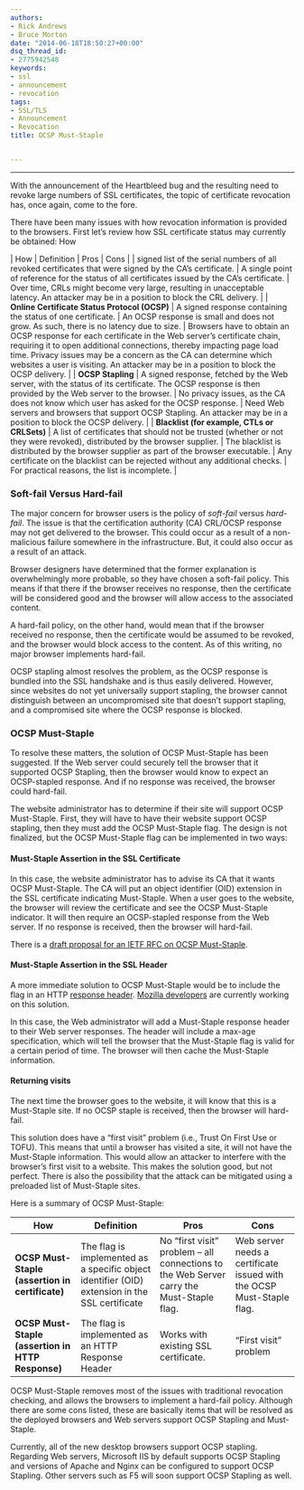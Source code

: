 ```yaml
---
authors:
- Rick Andrews
- Bruce Morton
date: "2014-06-18T18:50:27+00:00"
dsq_thread_id:
- 2775942548
keywords:
- ssl
- announcement
- revocation
tags:
- SSL/TLS
- Announcement
- Revocation
title: OCSP Must-Staple


---
```

---
With the announcement of the Heartbleed bug and the resulting need to revoke large numbers of SSL certificates, the topic of certificate revocation has, once again, come to the fore.

There have been many issues with how revocation information is provided to the browsers. First let’s review how SSL certificate status may currently be obtained:
How


| How | Definition | Pros | Cons |
| signed list of the serial numbers of all revoked certificates that were signed by the CA’s certificate. | A single point of reference for the status of all certificates issued by the CA’s certificate. | Over time, CRLs might become very large, resulting in unacceptable latency. An attacker may be in a position to block the CRL delivery. |
| **Online Certificate Status Protocol (OCSP)** | A signed response containing the status of one certificate. | An OCSP response is small and does not grow. As such, there is no latency due to size. | Browsers have to obtain an OCSP response for each certificate in the Web server’s certificate chain, requiring it to open additional connections, thereby impacting page load time. Privacy issues may be a concern as the CA can determine which websites a user is visiting. An attacker may be in a position to block the OCSP delivery. |
| **OCSP Stapling** | A signed response, fetched by the Web server, with the status of its certificate. The OCSP response is then provided by the Web server to the browser. | No privacy issues, as the CA does not know which user has asked for the OCSP response. | Need Web servers and browsers that support OCSP Stapling. An attacker may be in a position to block the OCSP delivery. |
| **Blacklist (for example, CTLs or CRLSets)** | A list of certificates that should not be trusted (whether or not they were revoked), distributed by the browser supplier. | The blacklist is distributed by the browser supplier as part of the browser executable. | Any certificate on the blacklist can be rejected without any additional checks. | For practical reasons, the list is incomplete. |

### Soft-fail Versus Hard-fail

The major concern for browser users is the policy of _soft-fail_ versus _hard-fail_. The issue is that the certification authority (CA) CRL/OCSP response may not get delivered to the browser. This could occur as a result of a non-malicious failure somewhere in the infrastructure. But, it could also occur as a result of an attack.

Browser designers have determined that the former explanation is overwhelmingly more probable, so they have chosen a soft-fail policy. This means if that there if the browser receives no response, then the certificate will be considered good and the browser will allow access to the associated content.

A hard-fail policy, on the other hand, would mean that if the browser received no response, then the certificate would be assumed to be revoked, and the browser would block access to the content. As of this writing, no major browser implements hard-fail.

OCSP stapling almost resolves the problem, as the OCSP response is bundled into the SSL handshake and is thus easily delivered. However, since websites do not yet universally support stapling, the browser cannot distinguish between an uncompromised site that doesn&rsquo;t support stapling, and a compromised site where the OCSP response is blocked.

### OCSP Must-Staple

To resolve these matters, the solution of OCSP Must-Staple has been suggested. If the Web server could securely tell the browser that it supported OCSP Stapling, then the browser would know to expect an OCSP-stapled response. And if no response was received, the browser could hard-fail.

The website administrator has to determine if their site will support OCSP Must-Staple. First, they will have to have their website support OCSP stapling, then they must add the OCSP Must-Staple flag. The design is not finalized, but the OCSP Must-Staple flag can be implemented in two ways:

#### Must-Staple Assertion in the SSL Certificate

In this case, the website administrator has to advise its CA that it wants OCSP Must-Staple. The CA will put an object identifier (OID) extension in the SSL certificate indicating Must-Staple. When a user goes to the website, the browser will review the certificate and see the OCSP Must-Staple indicator. It will then require an OCSP-stapled response from the Web server. If no response is received, then the browser will hard-fail.

There is a [draft proposal for an IETF RFC on OCSP Must-Staple][1].

#### Must-Staple Assertion in the SSL Header

A more immediate solution to OCSP Must-Staple would be to include the flag in an HTTP [response header][2]. [Mozilla developers][3] are currently working on this solution.

In this case, the Web administrator will add a Must-Staple response header to their Web server responses. The header will include a max-age specification, which will tell the browser that the Must-Staple flag is valid for a certain period of time. The browser will then cache the Must-Staple information.

#### Returning visits
The next time the browser goes to the website, it will know that this is a Must-Staple site. If no OCSP staple is received, then the browser will hard-fail.

This solution does have a &ldquo;first visit&rdquo; problem (i.e., Trust On First Use or TOFU). This means that until a browser has visited a site, it will not have the Must-Staple information. This would allow an attacker to interfere with the browser&rsquo;s first visit to a website. This makes the solution good, but not perfect. There is also the possibility that the attack can be mitigated using a preloaded list of Must-Staple sites.

Here is a summary of OCSP Must-Staple:

| How                                           | Definition                                                                                     | Pros                                                                                     | Cons                                                                  |
|-----------------------------------------------|------------------------------------------------------------------------------------------------|------------------------------------------------------------------------------------------|-----------------------------------------------------------------------|
| **OCSP Must-Staple (assertion in certificate)**   | The flag is implemented as a specific object identifier (OID) extension in the SSL certificate | No “first visit” problem – all connections to the Web Server carry the Must-Staple flag. | Web server needs a certificate issued with the OCSP Must-Staple flag. |
| **OCSP Must-Staple (assertion in HTTP Response)** | The flag is implemented as an HTTP Response Header                                             | Works with existing SSL certificate.                                                     | “First visit” problem                                                 |

OCSP Must-Staple removes most of the issues with traditional revocation checking, and allows the browsers to implement a hard-fail policy. Although there are some cons listed, these are basically items that will be resolved as the deployed browsers and Web servers support OCSP Stapling and Must-Staple.

Currently, all of the new desktop browsers support OCSP stapling. Regarding Web servers, Microsoft IIS by default supports OCSP Stapling and versions of Apache and Nginx can be configured to support OCSP Stapling. Other servers such as F5 will soon support OCSP Stapling as well.

 [1]: http://tools.ietf.org/html/draft-hallambaker-muststaple-00
 [2]: https://en.wikipedia.org/wiki/List_of_HTTP_header_fields
 [3]: https://wiki.mozilla.org/CA:ImprovingRevocation#OCSP_Must-Staple